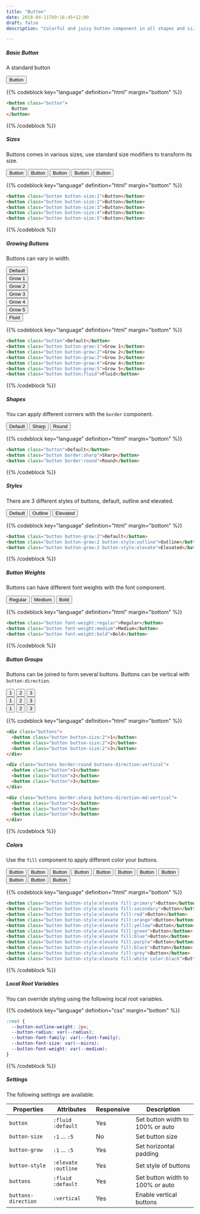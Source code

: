 ```yaml
---
title: "Button"
date: 2018-04-11T09:16:45+12:00
draft: false
description: "Colorful and juicy button component in all shapes and sizes."

---
```


##### Basic Button

A standard button

<button class="button">Button</button>

{{% codeblock key="language" definition="html" margin="bottom" %}}
```html
<button class="button">
  Button
</button>
```
{{% /codeblock %}}

##### Sizes

Buttons comes in various sizes, use standard size modifiers to transform its size.

<div class="margin-bottom:2">
  <button class="button button-size:1">Button</button>
  <button class="button button-size:2">Button</button>
  <button class="button button-size:3">Button</button>
  <button class="button button-size:4">Button</button>
  <button class="button button-size:5">Button</button>
</div>

{{% codeblock key="language" definition="html" margin="bottom" %}}
```html
<button class="button button-size:1">Button</button>
<button class="button button-size:2">Button</button>
<button class="button button-size:3">Button</button>
<button class="button button-size:4">Button</button>
<button class="button button-size:5">Button</button>
```
{{% /codeblock %}}

##### Growing Buttons

Buttons can vary in width.

<div class="distribute-y:1 margin-bottom:2">
  <button class="button">Default</button><br>
  <button class="button button-grow:1">Grow 1</button><br>
  <button class="button button-grow:2">Grow 2</button><br>
  <button class="button button-grow:3">Grow 3</button><br>
  <button class="button button-grow:4">Grow 4</button><br>
  <button class="button button-grow:5">Grow 5</button><br>
  <button class="button button:fluid">Fluid</button>
</div>

{{% codeblock key="language" definition="html" margin="bottom" %}}
```html
<button class="button">Default</button>
<button class="button button-grow:1">Grow 1</button>
<button class="button button-grow:2">Grow 2</button>
<button class="button button-grow:3">Grow 3</button>
<button class="button button-grow:4">Grow 4</button>
<button class="button button-grow:5">Grow 5</button>
<button class="button button:fluid">Fluid</button>
```
{{% /codeblock %}}

##### Shapes

You can apply different corners with the `border` component.

<div class="margin-bottom:2">
  <button class="button">Default</button>
  <button class="button border:sharp">Sharp</button>
  <button class="button border:round">Round</button>
</div>

{{% codeblock key="language" definition="html" margin="bottom" %}}
```html
<button class="button">Default</button>
<button class="button border:sharp">Sharp</button>
<button class="button border:round">Round</button>
```
{{% /codeblock %}}

##### Styles

There are 3 different styles of buttons, default, outline and elevated.

<div class="margin-bottom:2">
  <button class="button button-grow:2">Default</button>
  <button class="button button-grow:2 button-style:outline">Outline</button>
  <button class="button button-grow:2 button-style:elevate">Elevated</button>
</div>

{{% codeblock key="language" definition="html" margin="bottom" %}}
```html
<button class="button button-grow:2">Default</button>
<button class="button button-grow:2 button-style:outline">Outline</button>
<button class="button button-grow:2 button-style:elevate">Elevated</button>
```
{{% /codeblock %}}

##### Button Weights

Buttons can have different font weights with the font component.

<div class="u-spread-x-1 margin-bottom:2">
  <button class="button font-weight:regular">Regular</button>
  <button class="button font-weight:medium">Medium</button>
  <button class="button font-weight:bold">Bold</button>
</div>

{{% codeblock key="language" definition="html" margin="bottom" %}}
```html
<button class="button font-weight:regular">Regular</button>
<button class="button font-weight:medium">Medium</button>
<button class="button font-weight:bold">Bold</button>
```
{{% /codeblock %}}


##### Button Groups

Buttons can be joined to form several buttons. Buttons can be vertical with `button-direction`.

<div class="margin-bottom:2">
  <div class="buttons">
    <button class="button button-size:2">1</button>
    <button class="button button-size:2">2</button>
    <button class="button button-size:2">3</button>
  </div>
</div>

<div class="margin-bottom:2">
  <div class="buttons border:round buttons-direction:vertical">
    <button class="button">1</button>
    <button class="button">2</button>
    <button class="button">3</button>
  </div>
</div>

<div class="margin-bottom:2">
  <div class="buttons border:sharp buttons-direction-md:vertical">
    <button class="button">1</button>
    <button class="button">2</button>
    <button class="button">3</button>
  </div>
</div>

{{% codeblock key="language" definition="html" margin="bottom" %}}
```html
<div class="buttons">
  <button class="button button-size:2">1</button>
  <button class="button button-size:2">2</button>
  <button class="button button-size:2">3</button>
</div>

<div class="buttons border:round buttons-direction:vertical">
  <button class="button">1</button>
  <button class="button">2</button>
  <button class="button">3</button>
</div>

<div class="buttons border:sharp buttons-direction-md:vertical">
  <button class="button">1</button>
  <button class="button">2</button>
  <button class="button">3</button>
</div>
```
{{% /codeblock %}}

##### Colors

Use the `fill` component to apply different color your buttons.

<button class="button button-style:elevate fill:primary margin-bottom:2">Button</button>
<button class="button button-style:elevate fill:secondary margin-bottom:2">Button</button>
<button class="button button-style:elevate fill:red margin-bottom:2">Button</button>
<button class="button button-style:elevate fill:orange margin-bottom:2">Button</button>
<button class="button button-style:elevate fill:yellow margin-bottom:2">Button</button>
<button class="button button-style:elevate fill:green margin-bottom:2">Button</button>
<button class="button button-style:elevate fill:blue margin-bottom:2">Button</button>
<button class="button button-style:elevate fill:purple margin-bottom:2">Button</button>
<button class="button button-style:elevate fill:black margin-bottom:2">Button</button>
<button class="button button-style:elevate fill:grey margin-bottom:2">Button</button>
<button class="button button-style:elevate fill:white color:black margin-bottom:2">Button</button>

{{% codeblock key="language" definition="html" margin="bottom" %}}
```html
<button class="button button-style:elevate fill:primary">Button</button>
<button class="button button-style:elevate fill:secondary">Button</button>
<button class="button button-style:elevate fill:red">Button</button>
<button class="button button-style:elevate fill:orange">Button</button>
<button class="button button-style:elevate fill:yellow">Button</button>
<button class="button button-style:elevate fill:green">Button</button>
<button class="button button-style:elevate fill:blue">Button</button>
<button class="button button-style:elevate fill:purple">Button</button>
<button class="button button-style:elevate fill:black">Button</button>
<button class="button button-style:elevate fill:grey">Button</button>
<button class="button button-style:elevate fill:white color:black">Button</button>
```
{{% /codeblock %}}

##### Local Root Variables

You can override styling using the following local root variables.

{{% codeblock key="language" definition="css" margin="bottom" %}}
```css
:root {
  --button-outline-weight: 2px;
  --button-radius: var(--radius);
  --button-font-family: var(--font-family);
  --button-font-size: var(--micro);
  --button-font-weight: var(--medium);
}
```
{{% /codeblock %}}

##### Settings

The following settings are available.

<table class="table table:fluid table:pile">
  <thead>
    <tr>
      <th>
        Properties
      </th>
      <th>
        Attributes
      </th>
      <th>
        Responsive
      </th>
      <th>
        Description
      </th>
    </tr>
  </thead>

  <tr>
    <td data-label="Properties">
      <code>button</code>
    </td>
    <td data-label="Attributes">
      <code>:fluid</code>
      <code>:default</code>
    </td>
    <td data-label="Responsive">
      Yes
    </td>
    <td class="row:reverse">
      Set button width to 100% or auto
    </td>
  </tr>
  <tr>
    <td data-label="Properties">
      <code>button-size</code>
    </td>
    <td data-label="Attributes">
      <code>:1</code> ... <code>:5</code>
    </td>
    <td data-label="Responsive">
      No
    </td>
    <td class="row:reverse">
      Set button size
    </td>
  </tr>
  <tr>
    <td data-label="Properties">
      <code>button-grow</code>
    </td>
    <td data-label="Attributes">
      <code>:1</code> ... <code>:5</code>
    </td>
    <td data-label="Responsive">
      Yes
    </td>
    <td class="row:reverse">
      Set horizontal padding
    </td>
  </tr>
  <tr>
    <td data-label="Properties">
      <code>button-style</code>
    </td>
    <td data-label="Attributes">
      <code>:elevate</code>
      <code>:outline</code>
    </td>
    <td data-label="Responsive">
      Yes
    </td>
    <td class="row:reverse">
      Set style of buttons
    </td>
  </tr>
  <tr>
    <td data-label="Properties">
      <code>buttons</code>
    </td>
    <td data-label="Attributes">
      <code>:fluid</code>
      <code>:default</code>
    </td>
    <td data-label="Responsive">
      Yes
    </td>
    <td class="row:reverse">
      Set button width to 100% or auto
    </td>
  </tr>
  <tr>
    <td data-label="Properties">
      <code>buttons-direction</code>
    </td>
    <td data-label="Attributes">
      <code>:vertical</code>
    </td>
    <td data-label="Responsive">
      Yes
    </td>
    <td class="row:reverse">
      Enable vertical buttons
    </td>
  </tr>
</table>
